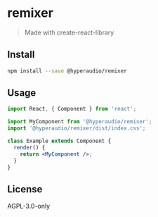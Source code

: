 # remixer

> Made with create-react-library

## Install

```bash
npm install --save @hyperaudio/remixer
```

## Usage

```jsx
import React, { Component } from 'react';

import MyComponent from '@hyperaudio/remixer';
import '@hyperaudio/remixer/dist/index.css';

class Example extends Component {
  render() {
    return <MyComponent />;
  }
}
```

## License

AGPL-3.0-only
